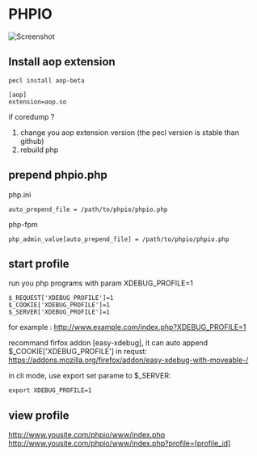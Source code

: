# PHPIO
![Screenshot](//raw.github.com/hemon/phpio/master/www/img/screenshot.png)

## Install aop extension
```
pecl install aop-beta
```
```
[aop]  
extension=aop.so 
```
if coredump ?  
1. change you aop extension version (the pecl version is stable than github)  
2. rebuild php

## prepend phpio.php
php.ini  
```
auto_prepend_file = /path/to/phpio/phpio.php  
```
php-fpm  
```
php_admin_value[auto_prepend_file] = /path/to/phpio/phpio.php
```

## start profile
run you php programs with param XDEBUG_PROFILE=1  
```
$_REQUEST['XDEBUG_PROFILE']=1  
$_COOKIE['XDEBUG_PROFILE']=1  
$_SERVER['XDEBUG_PROFILE']=1  
```

for example : 
http://www.example.com/index.php?XDEBUG_PROFILE=1 

recommand firfox addon [easy-xdebug], it can auto append $_COOKIE['XDEBUG_PROFILE'] in requst: 
https://addons.mozilla.org/firefox/addon/easy-xdebug-with-moveable-/

in cli mode, use export set parame to $_SERVER:
```
export XDEBUG_PROFILE=1
```

## view profile
http://www.yousite.com/phpio/www/index.php   
http://www.yousite.com/phpio/www/index.php?profile=[profile_id]
